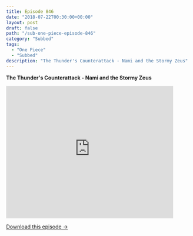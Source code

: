 ```yaml
---
title: Episode 846
date: "2018-07-22T00:30:00+00:00"
layout: post
draft: false
path: "/sub-one-piece-episode-846"
category: "Subbed"
tags:
  - "One Piece"
  - "Subbed"
description: "The Thunder's Counterattack - Nami and the Stormy Zeus"
---
```


**The Thunder's Counterattack - Nami and the Stormy Zeus**

<iframe width="640" height="360" src="https://www.rapidvideo.com/e/G6FRPH9SVJ" frameborder="0" marginwidth=0 marginheight=0 scrolling=no allowfullscreen style="max-width:90%;"></iframe>

<a href="http://ouo.io/qs/eCodkFEQ?s=https://www.rapidvideo.com/d/G6FRPH9SVJ" class="styled_a">Download this episode →</a>

